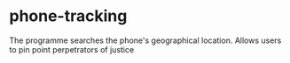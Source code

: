 # phone-tracking
The programme searches the phone's geographical location.
Allows users to pin point perpetrators of justice
